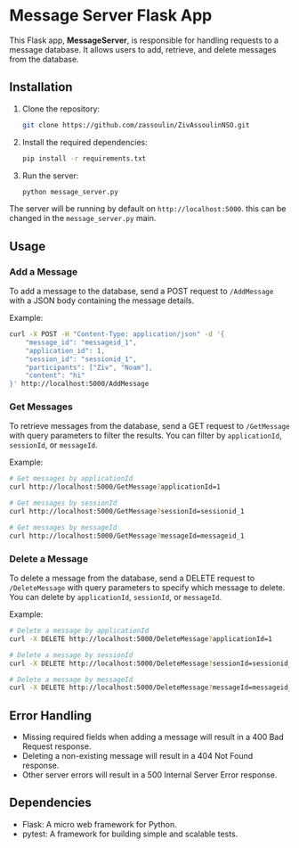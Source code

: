 # Message Server Flask App

This Flask app, **MessageServer**, is responsible for handling requests to a message database. It allows users to add, retrieve, and delete messages from the database.

## Installation

1. Clone the repository:
   ```bash
   git clone https://github.com/zassoulin/ZivAssoulinNSO.git
   ```

2. Install the required dependencies:
   ```bash
   pip install -r requirements.txt
   ```

3. Run the server:
   ```bash
   python message_server.py
   ```

The server will be running by default on `http://localhost:5000`.
this can be changed in the `message_server.py` main.

## Usage

### Add a Message

To add a message to the database, send a POST request to `/AddMessage` with a JSON body containing the message details.

Example:
```bash
curl -X POST -H "Content-Type: application/json" -d '{
    "message_id": "messageid_1",
    "application_id": 1,
    "session_id": "sessionid_1",
    "participants": ["Ziv", "Noam"],
    "content": "hi"
}' http://localhost:5000/AddMessage
```

### Get Messages

To retrieve messages from the database, send a GET request to `/GetMessage` with query parameters to filter the results. You can filter by `applicationId`, `sessionId`, or `messageId`.

Example:
```bash
# Get messages by applicationId
curl http://localhost:5000/GetMessage?applicationId=1

# Get messages by sessionId
curl http://localhost:5000/GetMessage?sessionId=sessionid_1

# Get messages by messageId
curl http://localhost:5000/GetMessage?messageId=messageid_1
```

### Delete a Message

To delete a message from the database, send a DELETE request to `/DeleteMessage` with query parameters to specify which message to delete. You can delete by `applicationId`, `sessionId`, or `messageId`.

Example:
```bash
# Delete a message by applicationId
curl -X DELETE http://localhost:5000/DeleteMessage?applicationId=1

# Delete a message by sessionId
curl -X DELETE http://localhost:5000/DeleteMessage?sessionId=sessionid_1

# Delete a message by messageId
curl -X DELETE http://localhost:5000/DeleteMessage?messageId=messageid_1
```

## Error Handling

- Missing required fields when adding a message will result in a 400 Bad Request response.
- Deleting a non-existing message will result in a 404 Not Found response.
- Other server errors will result in a 500 Internal Server Error response.

## Dependencies

- Flask: A micro web framework for Python.
- pytest: A framework for building simple and scalable tests.
